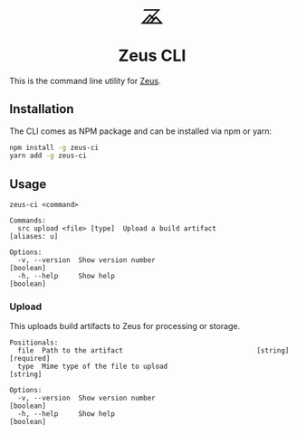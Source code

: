 <div align="center">
    <svg viewBox="0 0 31 20" width="40">
        <g fill="#111111">
            <path d="M4.89681425,0.000171191628 L3.11788867,1.94050602 L3.39546367,1.94270705 L22.1969511,1.94270705 L15.3534435,9.40861852 L12.5312272,6.32961481 L0,19.9997554 L0,20 L10.9645792,20 L13.4446568,20 L30.5435212,20 L20.7484253,9.31421857 L18.0093593,12.3059145 L16.6713744,10.8461391 L26.6134505,0.000171191628 L4.89681425,0.000171191628 Z M12.5312272,9.56122363 L13.8723913,11.0241784 L7.49819332,17.8165731 L4.9640681,17.8165731 L12.5312272,9.56122363 Z M15.1900777,12.4616989 L16.5290408,13.9226972 L12.9638529,17.8165731 L10.1631578,17.8165731 L15.1900777,12.4616989 Z M20.7494036,12.5470502 L25.5796977,17.8165731 L15.9247344,17.8165731 L20.7494036,12.5470502 Z" />
        </g>
    </svg>
    <h1>Zeus CLI</h1>
</div>

This is the command line utility for [Zeus](https://github.com/getsentry/zeus).

## Installation

The CLI comes as NPM package and can be installed via npm or yarn:


```bash
npm install -g zeus-ci
yarn add -g zeus-ci
```

## Usage

```
zeus-ci <command>

Commands:
  src upload <file> [type]  Upload a build artifact                 [aliases: u]

Options:
  -v, --version  Show version number                                   [boolean]
  -h, --help     Show help                                             [boolean]
```

### Upload

This uploads build artifacts to Zeus for processing or storage.


```
Positionals:
  file  Path to the artifact                                 [string] [required]
  type  Mime type of the file to upload                                 [string]

Options:
  -v, --version  Show version number                                   [boolean]
  -h, --help     Show help                                             [boolean]
```
